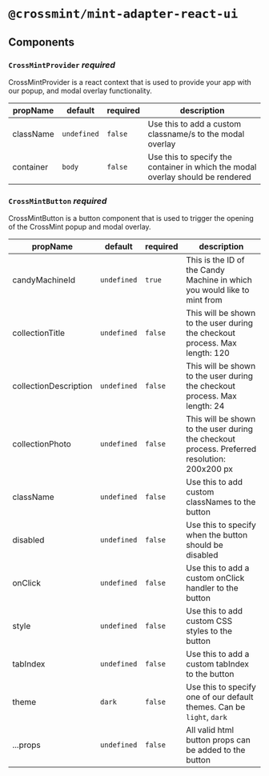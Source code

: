 # `@crossmint/mint-adapter-react-ui`

## Components

### `CrossMintProvider` _required_

CrossMintProvider is a react context that is used to provide your app with our popup, and modal overlay functionality.

| propName  | default     | required | description                                                                     |
| --------- | ----------- | -------- | ------------------------------------------------------------------------------- |
| className | `undefined` | `false`  | Use this to add a custom classname/s to the modal overlay                       |
| container | `body`      | `false`  | Use this to specify the container in which the modal overlay should be rendered |

### `CrossMintButton` _required_

CrossMintButton is a button component that is used to trigger the opening of the CrossMint popup and modal overlay.

| propName              | default     | required | description                                                                                  |
| --------------------- | ----------- | -------- | -------------------------------------------------------------------------------------------- |
| candyMachineId        | `undefined` | `true`   | This is the ID of the Candy Machine in which you would like to mint from                     |
| collectionTitle       | `undefined` | `false`  | This will be shown to the user during the checkout process. Max length: 120                  |
| collectionDescription | `undefined` | `false`  | This will be shown to the user during the checkout process. Max length: 24                   |
| collectionPhoto       | `undefined` | `false`  | This will be shown to the user during the checkout process. Preferred resolution: 200x200 px |
| className             | `undefined` | `false`  | Use this to add custom classNames to the button                                              |
| disabled              | `undefined` | `false`  | Use this to specify when the button should be disabled                                       |
| onClick               | `undefined` | `false`  | Use this to add a custom onClick handler to the button                                       |
| style                 | `undefined` | `false`  | Use this to add custom CSS styles to the button                                              |
| tabIndex              | `undefined` | `false`  | Use this to add a custom tabIndex to the button                                              |
| theme                 | `dark`      | `false`  | Use this to specify one of our default themes. Can be `light`, `dark`                        |
| ...props              | `undefined` | `false`  | All valid html button props can be added to the button                                       |
